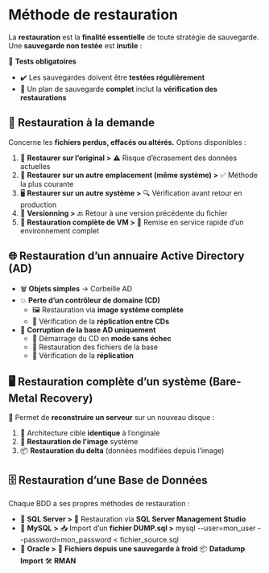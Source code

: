 # Méthode de restauration

La **restauration** est la **finalité essentielle** de toute stratégie de sauvegarde. Une **sauvegarde non testée** est **inutile** :

🧪 **Tests obligatoires**

- ✔️ Les sauvegardes doivent être **testées régulièrement**
- 🔁 Un plan de sauvegarde **complet** inclut la **vérification des restaurations**



## 📂 **Restauration à la demande**

Concerne les **fichiers perdus, effacés ou altérés.** Options disponibles :

1.  📝 **Restaurer sur l’original >** ⚠️ Risque d’écrasement des données actuelles
2.  📁 **Restaurer sur un autre emplacement (même système) >** ✅ Méthode la plus courante
3.  🖥️ **Restaurer sur un autre système >** 🔍 Vérification avant retour en production
4.  🧠 **Versionning >** 🔙 Retour à une version précédente du fichier
5.  💾 **Restauration complète de VM >** 🔄 Remise en service rapide d’un environnement complet



## 🌐 **Restauration d’un annuaire Active Directory (AD)**

- 🗑️ **Objets simples** → Corbeille AD
- 💥 **Perte d’un contrôleur de domaine (CD)**
  - 🖼️ Restauration via **image système complète**
  - 🔄 Vérification de la **réplication entre CDs**
- 🧱 **Corruption de la base AD uniquement**
  - 🔧 Démarrage du CD en **mode sans échec**
  - 📂 Restauration des fichiers de la base
  - 🔄 Vérification de la **réplication**



## 🖥️ **Restauration complète d’un système (Bare-Metal Recovery)**

🔧 Permet de **reconstruire un serveur** sur un nouveau disque :

1.  🧬 Architecture cible **identique** à l’originale
2.  💽 **Restauration de l’image** système
3.  📦 **Restauration du delta** (données modifiées depuis l’image)


## 🗄️ **Restauration d’une Base de Données**

Chaque BDD a ses propres méthodes de restauration :

- 🏢 **SQL Server >** 🔧 Restauration via **SQL Server Management Studio**
- 🐬 **MySQL >** 📥 Import d’un **fichier DUMP.sql >** mysql --user=mon_user --password=mon_password < fichier_source.sql
- 🧱 **Oracle >** 📁 **Fichiers depuis une sauvegarde à froid** 📦 **Datadump Import** 🛠️ **RMAN**

